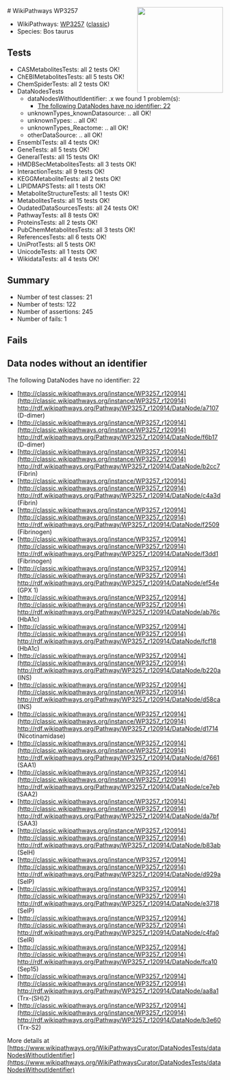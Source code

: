 <img style="float: right; width: 200px" src="https://upload.wikimedia.org/wikipedia/commons/thumb/8/83/Wplogo_with_text_500.png/640px-Wplogo_with_text_500.png" />
# WikiPathways WP3257

* WikiPathways: [WP3257](https://wikipathways.org/pathways/WP3257) ([classic](https://classic.wikipathways.org/instance/WP3257))
* Species: Bos taurus
## Tests
* CASMetabolitesTests: all 2 tests OK!
* ChEBIMetabolitesTests: all 5 tests OK!
* ChemSpiderTests: all 2 tests OK!
* DataNodesTests
    * dataNodesWithoutIdentifier: .x we found 1 problem(s):
        * [The following DataNodes have no identifier: 22](#8792c4b1)
    * unknownTypes_knownDatasource: .. all OK!
    * unknownTypes: .. all OK!
    * unknownTypes_Reactome: .. all OK!
    * otherDataSource: .. all OK!
* EnsemblTests: all 4 tests OK!
* GeneTests: all 5 tests OK!
* GeneralTests: all 15 tests OK!
* HMDBSecMetabolitesTests: all 3 tests OK!
* InteractionTests: all 9 tests OK!
* KEGGMetaboliteTests: all 2 tests OK!
* LIPIDMAPSTests: all 1 tests OK!
* MetaboliteStructureTests: all 1 tests OK!
* MetabolitesTests: all 15 tests OK!
* OudatedDataSourcesTests: all 24 tests OK!
* PathwayTests: all 8 tests OK!
* ProteinsTests: all 2 tests OK!
* PubChemMetabolitesTests: all 3 tests OK!
* ReferencesTests: all 6 tests OK!
* UniProtTests: all 5 tests OK!
* UnicodeTests: all 1 tests OK!
* WikidataTests: all 4 tests OK!


## Summary

* Number of test classes: 21
* Number of tests: 122
* Number of assertions: 245
* Number of fails: 1

## Fails

<a name="8792c4b1" />

## Data nodes without an identifier

The following DataNodes have no identifier: 22

* [http://classic.wikipathways.org/instance/WP3257_r120914](http://classic.wikipathways.org/instance/WP3257_r120914) http://rdf.wikipathways.org/Pathway/WP3257_r120914/DataNode/a7107 (D-dimer)
* [http://classic.wikipathways.org/instance/WP3257_r120914](http://classic.wikipathways.org/instance/WP3257_r120914) http://rdf.wikipathways.org/Pathway/WP3257_r120914/DataNode/f6b17 (D-dimer)
* [http://classic.wikipathways.org/instance/WP3257_r120914](http://classic.wikipathways.org/instance/WP3257_r120914) http://rdf.wikipathways.org/Pathway/WP3257_r120914/DataNode/b2cc7 (Fibrin)
* [http://classic.wikipathways.org/instance/WP3257_r120914](http://classic.wikipathways.org/instance/WP3257_r120914) http://rdf.wikipathways.org/Pathway/WP3257_r120914/DataNode/c4a3d (Fibrin)
* [http://classic.wikipathways.org/instance/WP3257_r120914](http://classic.wikipathways.org/instance/WP3257_r120914) http://rdf.wikipathways.org/Pathway/WP3257_r120914/DataNode/f2509 (Fibrinogen)
* [http://classic.wikipathways.org/instance/WP3257_r120914](http://classic.wikipathways.org/instance/WP3257_r120914) http://rdf.wikipathways.org/Pathway/WP3257_r120914/DataNode/f3dd1 (Fibrinogen)
* [http://classic.wikipathways.org/instance/WP3257_r120914](http://classic.wikipathways.org/instance/WP3257_r120914) http://rdf.wikipathways.org/Pathway/WP3257_r120914/DataNode/ef54e (GPX 1)
* [http://classic.wikipathways.org/instance/WP3257_r120914](http://classic.wikipathways.org/instance/WP3257_r120914) http://rdf.wikipathways.org/Pathway/WP3257_r120914/DataNode/ab76c (HbA1c)
* [http://classic.wikipathways.org/instance/WP3257_r120914](http://classic.wikipathways.org/instance/WP3257_r120914) http://rdf.wikipathways.org/Pathway/WP3257_r120914/DataNode/fcf18 (HbA1c)
* [http://classic.wikipathways.org/instance/WP3257_r120914](http://classic.wikipathways.org/instance/WP3257_r120914) http://rdf.wikipathways.org/Pathway/WP3257_r120914/DataNode/b220a (INS)
* [http://classic.wikipathways.org/instance/WP3257_r120914](http://classic.wikipathways.org/instance/WP3257_r120914) http://rdf.wikipathways.org/Pathway/WP3257_r120914/DataNode/d58ca (INS)
* [http://classic.wikipathways.org/instance/WP3257_r120914](http://classic.wikipathways.org/instance/WP3257_r120914) http://rdf.wikipathways.org/Pathway/WP3257_r120914/DataNode/d1714 (Nicotinamidase)
* [http://classic.wikipathways.org/instance/WP3257_r120914](http://classic.wikipathways.org/instance/WP3257_r120914) http://rdf.wikipathways.org/Pathway/WP3257_r120914/DataNode/d7661 (SAA1)
* [http://classic.wikipathways.org/instance/WP3257_r120914](http://classic.wikipathways.org/instance/WP3257_r120914) http://rdf.wikipathways.org/Pathway/WP3257_r120914/DataNode/ce7eb (SAA2)
* [http://classic.wikipathways.org/instance/WP3257_r120914](http://classic.wikipathways.org/instance/WP3257_r120914) http://rdf.wikipathways.org/Pathway/WP3257_r120914/DataNode/da7bf (SAA3)
* [http://classic.wikipathways.org/instance/WP3257_r120914](http://classic.wikipathways.org/instance/WP3257_r120914) http://rdf.wikipathways.org/Pathway/WP3257_r120914/DataNode/b83ab (SelH)
* [http://classic.wikipathways.org/instance/WP3257_r120914](http://classic.wikipathways.org/instance/WP3257_r120914) http://rdf.wikipathways.org/Pathway/WP3257_r120914/DataNode/d929a (SelP)
* [http://classic.wikipathways.org/instance/WP3257_r120914](http://classic.wikipathways.org/instance/WP3257_r120914) http://rdf.wikipathways.org/Pathway/WP3257_r120914/DataNode/e3718 (SelP)
* [http://classic.wikipathways.org/instance/WP3257_r120914](http://classic.wikipathways.org/instance/WP3257_r120914) http://rdf.wikipathways.org/Pathway/WP3257_r120914/DataNode/c4fa0 (SelR)
* [http://classic.wikipathways.org/instance/WP3257_r120914](http://classic.wikipathways.org/instance/WP3257_r120914) http://rdf.wikipathways.org/Pathway/WP3257_r120914/DataNode/fca10 (Sep15)
* [http://classic.wikipathways.org/instance/WP3257_r120914](http://classic.wikipathways.org/instance/WP3257_r120914) http://rdf.wikipathways.org/Pathway/WP3257_r120914/DataNode/aa8a1 (Trx-(SH)2)
* [http://classic.wikipathways.org/instance/WP3257_r120914](http://classic.wikipathways.org/instance/WP3257_r120914) http://rdf.wikipathways.org/Pathway/WP3257_r120914/DataNode/b3e60 (Trx-S2)


More details at [https://www.wikipathways.org/WikiPathwaysCurator/DataNodesTests/dataNodesWithoutIdentifier](https://www.wikipathways.org/WikiPathwaysCurator/DataNodesTests/dataNodesWithoutIdentifier)

